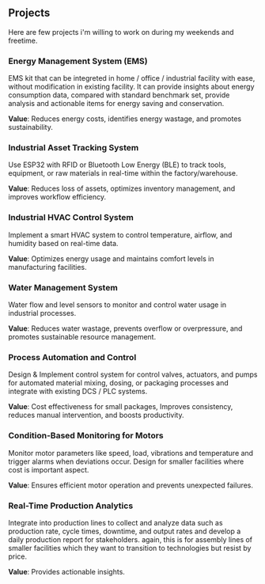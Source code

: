 ## Projects

Here are few projects i'm willing to work on during my weekends and freetime. 

### Energy Management System (EMS)

EMS kit that can be integreted in home / office / industrial facility with ease, without modification in existing facility. It can provide insights about energy consumption data, compared with standard benchmark set, provide analysis and actionable items for energy saving and conservation. 

**Value**: Reduces energy costs, identifies energy wastage, and promotes sustainability.

### Industrial Asset Tracking System
Use ESP32 with RFID or Bluetooth Low Energy (BLE) to track tools, equipment, or raw materials in real-time within the factory/warehouse.

**Value**: Reduces loss of assets, optimizes inventory management, and improves workflow efficiency.

### Industrial HVAC Control System
Implement a smart HVAC system to control temperature, airflow, and humidity based on real-time data.

**Value**: Optimizes energy usage and maintains comfort levels in manufacturing facilities.

### Water Management System

Water flow and level sensors to monitor and control water usage in industrial processes.

**Value**: Reduces water wastage, prevents overflow or overpressure, and promotes sustainable resource management.

### Process Automation and Control

Design & Implement control system for control valves, actuators, and pumps for automated material mixing, dosing, or packaging processes and integrate with existing DCS / PLC systems.

**Value**: Cost effectiveness for small packages, Improves consistency, reduces manual intervention, and boosts productivity.

### Condition-Based Monitoring for Motors

Monitor motor parameters like speed, load, vibrations and temperature and trigger alarms when deviations occur. Design for smaller facilities where cost is important aspect. 

**Value**: Ensures efficient motor operation and prevents unexpected failures.

### Real-Time Production Analytics
Integrate into production lines to collect and analyze data such as production rate, cycle times, downtime, and output rates and develop a daily production report for stakeholders. again, this is for assembly lines of smaller facilities which they want to transition to technologies but resist by price. 

**Value**: Provides actionable insights.